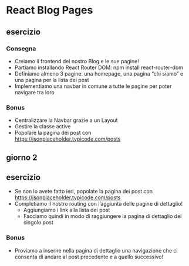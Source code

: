 # React Blog Pages

## esercizio 

### Consegna
- Creiamo il frontend del nostro Blog e le sue pagine!
- Partiamo installando React Router DOM: npm install react-router-dom
- Definiamo almeno 3 pagine: una homepage, una pagina “chi siamo” e una pagina per la lista dei post
- Implementiamo una navbar in comune a tutte le pagine per poter navigare tra loro

### Bonus
- Centralizzare la Navbar grazie a un Layout
- Gestire la classe active
- Popolare la pagina dei post con https://jsonplaceholder.typicode.com/posts




## giorno 2

## esercizio 

- Se non lo avete fatto ieri, popolate la pagina dei post con https://jsonplaceholder.typicode.com/posts
- Completiamo il nostro routing con l’aggiunta delle pagine di dettaglio!
    - Aggiungiamo i link alla lista dei post
    - Facciamo quindi in modo di raggiungere la pagina di dettaglio del singolo post


### Bonus
- Proviamo a inserire nella pagina di dettaglio una navigazione che ci consenta di andare al post precedente e a quello successivo!